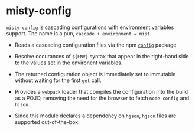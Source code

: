 misty-config
=========

`misty-config` is cascading configurations with environment variables
support. The name is a pun, `cascade + environment = mist`.

* Reads a cascading configuration files via the npm
  [`config`](https://github.com/lorenwest/node-config) package

* Resolve occurances of `${ENV}` syntax that appear in the right-hand
  side to the values set in the environent variables.

* The returned configuration object is immediately set to immutable
  without waiting for the first `get` call.

* Provides a `webpack` loader that compiles the configuration into the
  build as a POJO, removing the need for the browser to fetch
  `node-config` and `hjson`.

* Since this module declares a dependency on `hjson`, `hjson` files
  are supported out-of-the-box.
